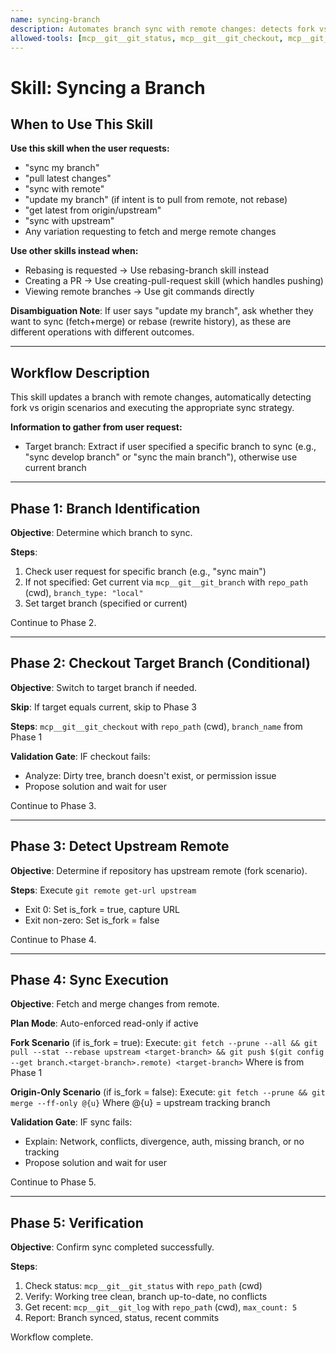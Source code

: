```yaml
---
name: syncing-branch
description: Automates branch sync with remote changes: detects fork vs origin scenarios, fetches from correct remotes, safely merges with fast-forward checks, and handles upstream remotes. Use for syncing branches or when you say 'sync branch', 'pull latest', 'get latest changes', 'sync with upstream'.
allowed-tools: [mcp__git__git_status, mcp__git__git_checkout, mcp__git__git_log, mcp__git__git_branch, Bash(git remote get-url:*), Bash(git fetch:*), Bash(git merge:*), Bash(git pull:*), Bash(git push:*)]
---
```


# Skill: Syncing a Branch

## When to Use This Skill

**Use this skill when the user requests:**
- "sync my branch"
- "pull latest changes"
- "sync with remote"
- "update my branch" (if intent is to pull from remote, not rebase)
- "get latest from origin/upstream"
- "sync with upstream"
- Any variation requesting to fetch and merge remote changes

**Use other skills instead when:**
- Rebasing is requested → Use rebasing-branch skill instead
- Creating a PR → Use creating-pull-request skill (which handles pushing)
- Viewing remote branches → Use git commands directly

**Disambiguation Note**: If user says "update my branch", ask whether they want to sync (fetch+merge) or rebase (rewrite history), as these are different operations with different outcomes.

---

## Workflow Description

This skill updates a branch with remote changes, automatically detecting fork vs origin scenarios and executing the appropriate sync strategy.

**Information to gather from user request:**
- Target branch: Extract if user specified a specific branch to sync (e.g., "sync develop branch" or "sync the main branch"), otherwise use current branch

---

## Phase 1: Branch Identification

**Objective**: Determine which branch to sync.

**Steps**:
1. Check user request for specific branch (e.g., "sync main")
2. If not specified: Get current via `mcp__git__git_branch` with `repo_path` (cwd), `branch_type: "local"`
3. Set target branch (specified or current)

Continue to Phase 2.

---

## Phase 2: Checkout Target Branch (Conditional)

**Objective**: Switch to target branch if needed.

**Skip**: If target equals current, skip to Phase 3

**Steps**: `mcp__git__git_checkout` with `repo_path` (cwd), `branch_name` from Phase 1

**Validation Gate**: IF checkout fails:
- Analyze: Dirty tree, branch doesn't exist, or permission issue
- Propose solution and wait for user

Continue to Phase 3.

---

## Phase 3: Detect Upstream Remote

**Objective**: Determine if repository has upstream remote (fork scenario).

**Steps**: Execute `git remote get-url upstream`
- Exit 0: Set is_fork = true, capture URL
- Exit non-zero: Set is_fork = false

Continue to Phase 4.

---

## Phase 4: Sync Execution

**Objective**: Fetch and merge changes from remote.

**Plan Mode**: Auto-enforced read-only if active

**Fork Scenario** (if is_fork = true):
Execute: `git fetch --prune --all && git pull --stat --rebase upstream <target-branch> && git push $(git config --get branch.<target-branch>.remote) <target-branch>`
Where <target-branch> is from Phase 1

**Origin-Only Scenario** (if is_fork = false):
Execute: `git fetch --prune && git merge --ff-only @{u}`
Where @{u} = upstream tracking branch

**Validation Gate**: IF sync fails:
- Explain: Network, conflicts, divergence, auth, missing branch, or no tracking
- Propose solution and wait for user

Continue to Phase 5.

---

## Phase 5: Verification

**Objective**: Confirm sync completed successfully.

**Steps**:
1. Check status: `mcp__git__git_status` with `repo_path` (cwd)
2. Verify: Working tree clean, branch up-to-date, no conflicts
3. Get recent: `mcp__git__git_log` with `repo_path` (cwd), `max_count: 5`
4. Report: Branch synced, status, recent commits

Workflow complete.

